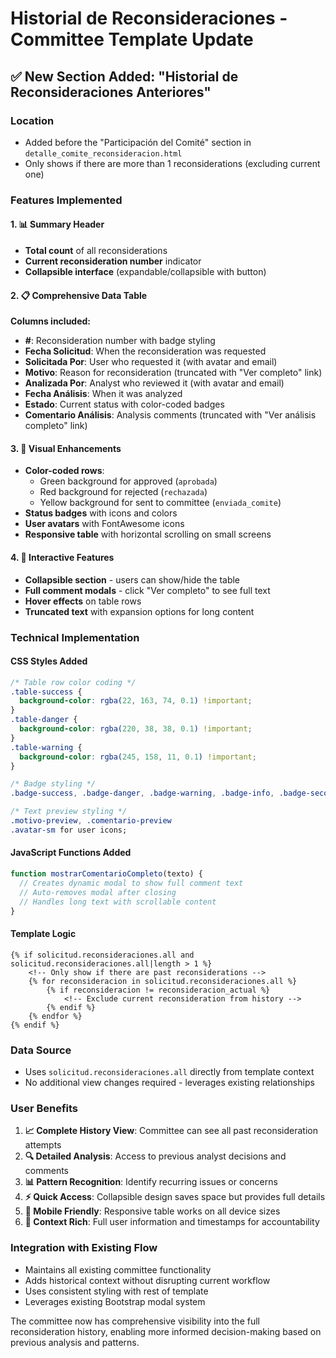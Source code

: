 # Historial de Reconsideraciones - Committee Template Update

## ✅ **New Section Added: "Historial de Reconsideraciones Anteriores"**

### **Location**

- Added before the "Participación del Comité" section in `detalle_comite_reconsideracion.html`
- Only shows if there are more than 1 reconsiderations (excluding current one)

### **Features Implemented**

#### **1. 📊 Summary Header**

- **Total count** of all reconsiderations
- **Current reconsideration number** indicator
- **Collapsible interface** (expandable/collapsible with button)

#### **2. 📋 Comprehensive Data Table**

**Columns included:**

- **#**: Reconsideration number with badge styling
- **Fecha Solicitud**: When the reconsideration was requested
- **Solicitada Por**: User who requested it (with avatar and email)
- **Motivo**: Reason for reconsideration (truncated with "Ver completo" link)
- **Analizada Por**: Analyst who reviewed it (with avatar and email)
- **Fecha Análisis**: When it was analyzed
- **Estado**: Current status with color-coded badges
- **Comentario Análisis**: Analysis comments (truncated with "Ver análisis completo" link)

#### **3. 🎨 Visual Enhancements**

- **Color-coded rows**:
  - Green background for approved (`aprobada`)
  - Red background for rejected (`rechazada`)
  - Yellow background for sent to committee (`enviada_comite`)
- **Status badges** with icons and colors
- **User avatars** with FontAwesome icons
- **Responsive table** with horizontal scrolling on small screens

#### **4. 🔧 Interactive Features**

- **Collapsible section** - users can show/hide the table
- **Full comment modals** - click "Ver completo" to see full text
- **Hover effects** on table rows
- **Truncated text** with expansion options for long content

### **Technical Implementation**

#### **CSS Styles Added**

```css
/* Table row color coding */
.table-success {
  background-color: rgba(22, 163, 74, 0.1) !important;
}
.table-danger {
  background-color: rgba(220, 38, 38, 0.1) !important;
}
.table-warning {
  background-color: rgba(245, 158, 11, 0.1) !important;
}

/* Badge styling */
.badge-success, .badge-danger, .badge-warning, .badge-info, .badge-secondary

/* Text preview styling */
.motivo-preview, .comentario-preview
.avatar-sm for user icons;
```

#### **JavaScript Functions Added**

```javascript
function mostrarComentarioCompleto(texto) {
  // Creates dynamic modal to show full comment text
  // Auto-removes modal after closing
  // Handles long text with scrollable content
}
```

#### **Template Logic**

```django
{% if solicitud.reconsideraciones.all and solicitud.reconsideraciones.all|length > 1 %}
    <!-- Only show if there are past reconsiderations -->
    {% for reconsideracion in solicitud.reconsideraciones.all %}
        {% if reconsideracion != reconsideracion_actual %}
            <!-- Exclude current reconsideration from history -->
        {% endif %}
    {% endfor %}
{% endif %}
```

### **Data Source**

- Uses `solicitud.reconsideraciones.all` directly from template context
- No additional view changes required - leverages existing relationships

### **User Benefits**

1. **📈 Complete History View**: Committee can see all past reconsideration attempts
2. **🔍 Detailed Analysis**: Access to previous analyst decisions and comments
3. **📊 Pattern Recognition**: Identify recurring issues or concerns
4. **⚡ Quick Access**: Collapsible design saves space but provides full details
5. **📱 Mobile Friendly**: Responsive table works on all device sizes
6. **🔗 Context Rich**: Full user information and timestamps for accountability

### **Integration with Existing Flow**

- Maintains all existing committee functionality
- Adds historical context without disrupting current workflow
- Uses consistent styling with rest of template
- Leverages existing Bootstrap modal system

The committee now has comprehensive visibility into the full reconsideration history, enabling more informed decision-making based on previous analysis and patterns.
